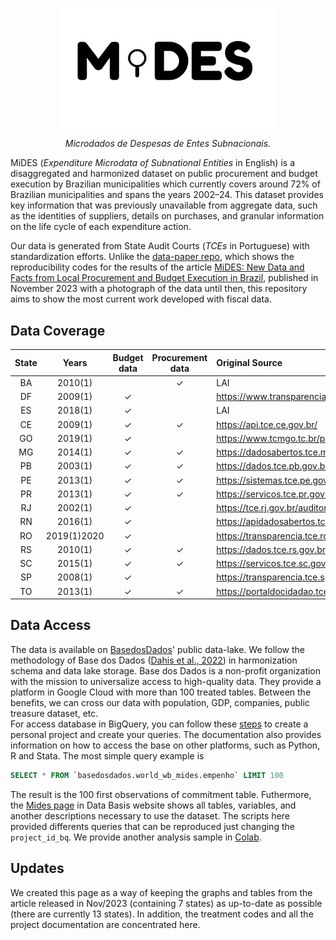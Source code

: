 <!-- Header -->
<p align="center">
  <a href="https://basedosdados.org">
    <img src="docs/images/logo1_mides_black.png" width="340" alt="MiDES">
  </a>
</p>


<p align="center">
    <em>Microdados de Despesas de Entes Subnacionais.</em>
</p>

MiDES (_Expenditure Microdata of Subnational Entities_ in English) is a disaggregated and harmonized dataset on public procurement and budget execution by Brazilian municipalities which currently covers around 72% of Brazilian municipalities and spans the years 2002–24. This dataset provides key information that was previously unavailable from aggregate data, such as the identities of suppliers, details on purchases, and granular information on the life cycle of each expenditure action.

Our data is generated from State Audit Courts (_TCEs_ in Portuguese) with standardization efforts. Unlike the [data-paper repo](https://github.com/municipal-budget-execution/data-paper), which shows the reproducibility codes for the results of the article [MiDES: New Data and Facts from Local Procurement and Budget Execution in Brazil](https://elibrary.worldbank.org/doi/abs/10.1596/1813-9450-10598), published in November 2023 with a photograph of the data until then, this repository aims to show the most current work developed with fiscal data.

## Data Coverage
State|Years|Budget data|Procurement data|Original Source
|:-:|:-:|:-:|:-:|:-|
BA   |2010(1)||✓|LAI|
DF   |2009(1)|✓||https://www.transparencia.df.gov.br/#/downloads#des|
ES   |2018(1)|✓||LAI|
CE   |2009(1)|✓|✓|https://api.tce.ce.gov.br/|
GO   |2019(1)|✓||https://www.tcmgo.tc.br/pentaho/api/repos/cidadao/app/index.html|
MG   |2014(1)|✓|✓|https://dadosabertos.tce.mg.gov.br/|
PB   |2003(1)|✓|✓|https://dados.tce.pb.gov.br|
PE   |2013(1)|✓|✓|https://sistemas.tce.pe.gov.br/DadosAbertos/Exemplo!listar|
PR   |2013(1)|✓|✓|https://servicos.tce.pr.gov.br/TCEPR/Tribunal/Relacon/Dados/DadosConsulta/Consolidado|
RJ   |2002(1)|✓||https://tce.rj.gov.br/auditormunicipio/Default.aspx|
RN   |2016(1)|✓||https://apidadosabertos.tce.rn.gov.br/swagger/ui/index#/|
RO   |2019(1)2020 |✓||https://transparencia.tce.ro.gov.br/transparenciatce/Remessa/Pesquisar|
RS   |2010(1)|✓|✓|https://dados.tce.rs.gov.br|
SC   |2015(1)|✓|✓|https://servicos.tce.sc.gov.br/farol_externo/index.html|
SP   |2008(1)|✓||https://transparencia.tce.sp.gov.br/conjunto-de-dados|
TO   |2013(1)|✓|✓|https://portaldocidadao.tce.to.gov.br/estadomunicipios/index|

## Data Access
The data is available on [BasedosDados](https://basedosdados.org/dataset/d3874769-bcbd-4ece-a38a-157ba1021514?table=14c5d05b-9830-4710-b7ac-7e0ca1bf9d8b)' public data-lake. We follow the methodology of Base dos Dados ([Dahis et al., 2022](https://osf.io/preprints/socarxiv/r76yg)) in harmonization schema and data lake storage. Base dos Dados is a non-profit organization with the mission to universalize access to high-quality data. They provide a platform in Google Cloud with more than 100 treated tables. Between the benefits, we can cross our data with population, GDP, companies, public treasure dataset, etc.  
For access database in BigQuery, you can follow these [steps](https://basedosdados.github.io/mais/access_data_bq/) to create a personal project and create your queries. The documentation also provides information on how to access the base on other platforms, such as Python, R and Stata. The most simple query example is

```sql
SELECT * FROM `basedosdados.world_wb_mides.empenho` LIMIT 100
```

The result is the 100 first observations of commitment table. Futhermore, the [Mides page](https://basedosdados.org/dataset/d3874769-bcbd-4ece-a38a-157ba1021514?table=14c5d05b-9830-4710-b7ac-7e0ca1bf9d8b#:~:text=o%20c%C3%B3digo%20abaixo%2C-,clique%20aqui,-para%20ir%20ao) in Data Basis website shows all tables, variables, and another descriptions necessary to use the dataset.  The scripts here provided differents queries that can be reproduced just changing the `project_id_bq`. We provide another analysis sample in [Colab](https://colab.research.google.com/drive/1DrYpLhaR4zueA6nxQyxqxQGZhMKQYIrp#scrollTo=lOpvFr42BvN7). 

## Updates
We created this page as a way of keeping the graphs and tables from the article released in Nov/2023 (containing 7 states) as up-to-date as possible (there are currently 13 states). In addition, the treatment codes and all the project documentation are concentrated here.
